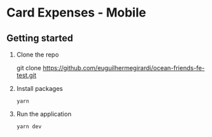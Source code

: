 # Card Expenses - Mobile

## Getting started

1. Clone the repo

      git clone https://github.com/euguilhermegirardi/ocean-friends-fe-test.git

2. Install packages

       yarn

3. Run the application

       yarn dev
